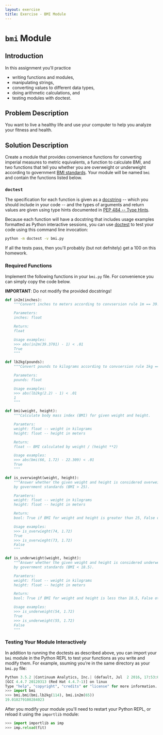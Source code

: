 ```yaml
---
layout: exercise
title: Exercise - BMI Module
---
```


# `bmi` Module

## Introduction

In this assignment you'll practice

- writing functions and modules,
- manipulating strings,
- converting values to different data types,
- doing arithmetic calculations, and
- testing modules with doctest.

## Problem Description

You want to live a healthy life and use your computer to help you analyze your fitness and health.

## Solution Description

Create a module that provides convenience functions for converting imperial measures to metric equivalents, a function to calculate BMI, and two functions that tell you whether you are overweight or underweight according to government [BMI standards](https://www.nhlbi.nih.gov/health/educational/lose_wt/BMI/bmicalc.htm). Your module will be named `bmi` and contain the functions listed below.

### `doctest`

The specification for each function is given as a [docstring](https://www.python.org/dev/peps/pep-0257/) -- which you should include in your code -- and the types of arguments and return values are given using type hints documented in [PEP 484 -- Type Hints](https://www.python.org/dev/peps/pep-0484/).

Because each function will have a docstring that includes usage examples formatted as Python interactive sessions, you can use [doctest](https://docs.python.org/3/library/doctest.html) to test your code using this command line invocation:

```sh
python -m doctest -v bmi.py
```

If all the tests pass, then you'll probably (but not defnitely) get a 100 on this homework.

### Required Functions

Implement the following functions in your `bmi.py` file. For convenience you can simply copy the code below.

**IMPORTANT**: Do not modify the provided docstrings!

```Python
def in2m(inches):
    """Convert inches to meters according to convsersion rule 1m == 39.3701in

    Parameters:
    inches: float

    Return:
    float

    Usage examples:
    >>> abs(in2m(39.3701) - 1) < .01
    True
    """

def lb2kg(pounds):
    """Convert pounds to kilograms according to convsersion rule 1kg == 2.2lb

    Parameters:
    pounds: float

    Usage examples:
    >>> abs(lb2kg(2.2) - 1) < .01
    1
    """

def bmi(weight, height):
    """Calculate body mass index (BMI) for given weight and height.

    Paramters:
    weight: float -- weight in kilograms
    height: float -- height in meters

    Return:
    float -- BMI calculated by weight / (height **2)

    Usage examples:
    >>> abs(bmi(66, 1.72) - 22.309) < .01
    True
    """

def is_overwieght(weight, height):
    """Answer whether the given weight and height is considered overweight
    by government standards (BMI > 25).

    Paramters:
    weight: float -- weight in kilograms
    height: float -- height in meters

    Return:
    bool: True if BMI for weight and height is greater than 25, False otherwise

    Usage examples:
    >>> is_overwieght(74, 1.72)
    True
    >>> is_overwieght(73, 1.72)
    False
    """

def is_underweight(weight, height):
    """Answer whether the given weight and height is considered underweight
    by government standards (BMI < 18.5).

    Paramters:
    weight: float -- weight in kilograms
    height: float -- height in meters

    Return:
    bool: True if BMI for weight and height is less than 18.5, False otherwise

    Usage examples:
    >>> is_underweight(54, 1.72)
    True
    >>> is_underweight(55, 1.72)
    False
    """
```

### Testing Your Module Interactively

In addition to running the doctests as described above, you can import your `bmi` module in the Python REPL to test your functions as you write and modify them. For example, ssuming you're in the same directory as your `bmi.py` file:

```Python
Python 3.5.2 |Continuum Analytics, Inc.| (default, Jul  2 2016, 17:53:06)
[GCC 4.4.7 20120313 (Red Hat 4.4.7-1)] on linux
Type "help", "copyright", "credits" or "license" for more information.
>>> import bmi
>>> bmi.bmi(bmi.lb2kg(114), bmi.in2m(65))
19.010279100284023
```

After you modify your module you'll need to restart your Python REPL, or reload it using the `importlib` module:

```Python
>>> import importlib as imp
>>> imp.reload(fit)
```
